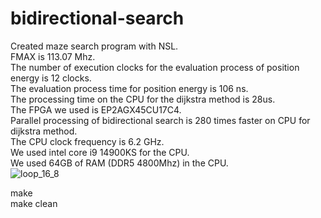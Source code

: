 # bidirectional-search
Created maze search program with NSL.<br>
FMAX is 113.07 Mhz.<br>
The number of execution clocks for the evaluation process of position energy is 12 clocks.<br>
The evaluation process time for position energy is 106 ns.<br>
The processing time on the CPU for the dijkstra method is 28us.<br>
The FPGA we used is EP2AGX45CU17C4.<br>
Parallel processing of bidirectional search is 280 times faster on CPU for dijkstra method.<br>
The CPU clock frequency is 6.2 GHz.<br>
We used intel core i9 14900KS for the CPU.<br>
We used 64GB of RAM (DDR5 4800Mhz) in the CPU.<br>
![loop_16_8](https://github.com/shun7b/bidirectional-search/assets/63786359/c7480b2c-1abe-4c2f-b5d3-d59eb1d7e8c7)

make<br>
make clean<br>
